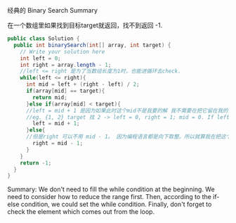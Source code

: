 经典的 Binary Search Summary

在一个数组里如果找到目标target就返回，找不到返回 -1.

```java
public class Solution {
  public int binarySearch(int[] array, int target) {
    // Write your solution here
    int left = 0;
    int right = array.length - 1;
    //left <= right 是为了当数组长度为1时，也能进循环去check.
    while(left <= right){
      int mid = left + (right - left) / 2;
      if(array[mid] == target){
        return mid;
      }else if(array[mid] < target){
      //left = mid + 1 是因为如果此时这个mid不是我要的解 我不需要在把它留在我的范围内了。所以可以left = mid + 1
      //eg. {1, 2} target 找 2 -> left = 0, right = 1; mid = 0. If left = mid, time out.
        left = mid + 1;
      }else{
      //但是right 可以不用 mid - 1。 因为编程语言都是向下取整。所以就算我在把这个不合适的mid包括在范围里，它最后也会被踢出。
        right = mid - 1;
      }
    }
    return -1; 
  }
}
```

Summary: We don't need to fill the while condition at the beginning. We need to consider how to reduce the range first. Then, according to the if-else condition, we could set the while condition. Finally, don't forget to check the element which comes out from the loop.
